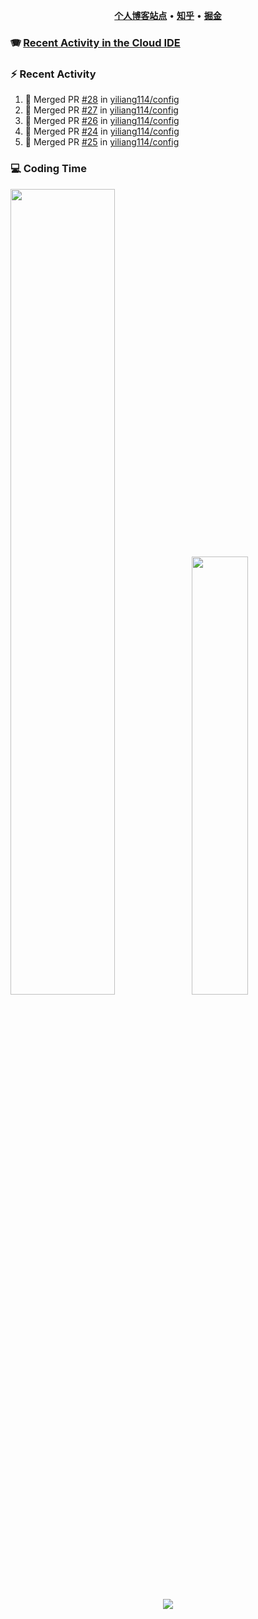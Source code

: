 <p align="center">
    <b><a href="https://yiliang.site">个人博客站点</a></b>
    •
    <b><a href="https://www.zhihu.com/people/Mrz2J">知乎</a></b>
    •
    <b><a href="https://juejin.im/user/2629687542813016">掘金</a></b>
</p>

### :accordion: [Recent Activity in the Cloud IDE](https://github.com/cloud-webide/.github)

### :zap: Recent Activity

<!--START_SECTION:activity-->

1. 🎉 Merged PR [#28](https://github.com/yiliang114/config/pull/28) in [yiliang114/config](https://github.com/yiliang114/config)
2. 🎉 Merged PR [#27](https://github.com/yiliang114/config/pull/27) in [yiliang114/config](https://github.com/yiliang114/config)
3. 🎉 Merged PR [#26](https://github.com/yiliang114/config/pull/26) in [yiliang114/config](https://github.com/yiliang114/config)
4. 🎉 Merged PR [#24](https://github.com/yiliang114/config/pull/24) in [yiliang114/config](https://github.com/yiliang114/config)
5. 🎉 Merged PR [#25](https://github.com/yiliang114/config/pull/25) in [yiliang114/config](https://github.com/yiliang114/config)

<!--END_SECTION:activity-->

### 💻 Coding Time

<img align="" width="57.5%" src="https://github-readme-stats.vercel.app/api?username=yiliang114&hide_title=true&hide_border=true&show_icons=true&include_all_commits=true&line_height=21&theme=vue-dark&border_radius=0" /><img align="" width="42.4%" src="https://github-readme-stats.vercel.app/api/top-langs/?username=yiliang114&hide_title=true&hide_border=true&layout=compact&theme=vue-dark&border_radius=0" />

<div align="center">
    <img src="https://github-readme-streak-stats.herokuapp.com/?user=yiliang114" />
</div>
